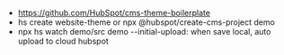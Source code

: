 + https://github.com/HubSpot/cms-theme-boilerplate
+ hs create website-theme <directory> or npx @hubspot/create-cms-project demo
+  npx hs watch demo/src demo --initial-upload: when save local, auto upload to cloud hubspot